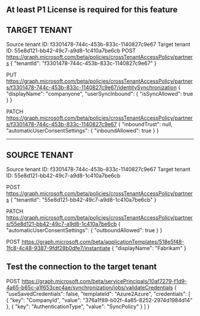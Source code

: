 
At least P1 License is required for this feature 
-------------
TARGET TENANT
-------------
		
Source tenant ID: f3301478-744c-453b-833c-1140827c9e67
Target tenant ID: 55e8d121-bb42-49c7-a9d8-1c410a7be6cb
POST https://graph.microsoft.com/beta/policies/crossTenantAccessPolicy/partners
{
  "tenantId": "f3301478-744c-453b-833c-1140827c9e67"
}

PUT https://graph.microsoft.com/beta/policies/crossTenantAccessPolicy/partners/f3301478-744c-453b-833c-1140827c9e67/identitySynchronization
{
   "displayName": "companyone",
   "userSyncInbound": 
    {
      "isSyncAllowed": true
    }
}

PATCH https://graph.microsoft.com/beta/policies/crossTenantAccessPolicy/partners/f3301478-744c-453b-833c-1140827c9e67
{
    "inboundTrust": null,
    "automaticUserConsentSettings":
    {
        "inboundAllowed": true
    }
}

-------------
SOURCE TENANT
-------------

Source tenant ID: f3301478-744c-453b-833c-1140827c9e67
Target tenant ID: 55e8d121-bb42-49c7-a9d8-1c410a7be6cb
		
POST https://graph.microsoft.com/beta/policies/crossTenantAccessPolicy/partners
{
  "tenantId": "55e8d121-bb42-49c7-a9d8-1c410a7be6cb"
}

PATCH https://graph.microsoft.com/beta/policies/crossTenantAccessPolicy/partners/55e8d121-bb42-49c7-a9d8-1c410a7be6cb
{
    "automaticUserConsentSettings":
    {
        "outboundAllowed": true
    }
}

POST https://graph.microsoft.com/beta/applicationTemplates/518e5f48-1fc8-4c48-9387-9fdf28b0dfe7/instantiate
{
  "displayName": "Fabrikam"
}

## Test the connection to the target tenant

POST https://graph.microsoft.com/beta/servicePrincipals/10af7279-f1d9-4a65-b65c-a1f653cec4ae/synchronization/jobs/validateCredentials
{
    "useSavedCredentials": false,
    "templateId": "Azure2Azure",
    "credentials": [
        {
            "key": "CompanyId",
            "value": "376a1f89-b02f-4a85-8252-2974d1984d14"
        },
        {
            "key": "AuthenticationType",
            "value": "SyncPolicy"
        }
    ]
}